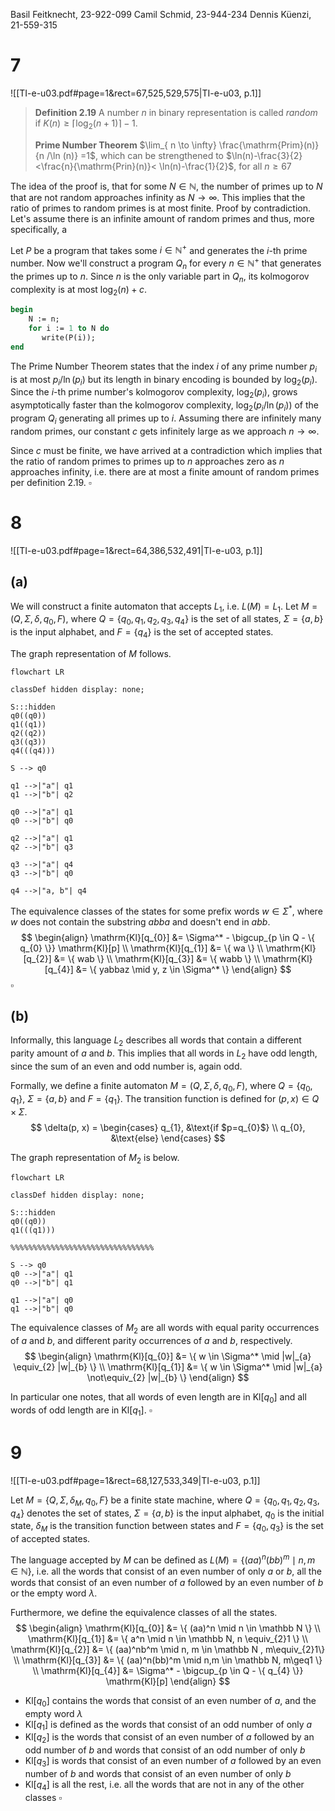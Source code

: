 Basil Feitknecht, 23-922-099
Camil Schmid, 23-944-234
Dennis Küenzi, 21-559-315

# 7
![[TI-e-u03.pdf#page=1&rect=67,525,529,575|TI-e-u03, p.1]]
> **Definition 2.19**
> A number $n$ in binary representation is called *random* if $K(n) \geq \lceil \log_{2} (n+1) \rceil -1$.
> 
> **Prime Number Theorem**
> $\lim_{ n \to \infty} \frac{\mathrm{Prim}(n)}{n /\ln (n)} =1$, which can be strengthened to
> $\ln(n)-\frac{3}{2} <\frac{n}{\mathrm{Prin}(n)}< \ln(n)-\frac{1}{2}$, for all $n\geq 67$ 


The idea of the proof is, that for some $N \in \mathbb{N}$, the number of primes up to $N$ that are not random approaches infinity as $N \to \infty$. This implies that the ratio of primes to random primes is at most finite. Proof by contradiction. Let's assume there is an infinite amount of random primes and thus, more specifically, a

Let $P$ be a program that takes some $i \in \mathbb{N}^+$ and generates the $i$-th prime number. Now we'll construct a program $Q_{n}$ for every $n \in \mathbb{N}^+$ that generates the primes up to $n$. Since $n$ is the only variable part in $Q_{n}$, its kolmogorov complexity is at most $\log_2(n)+c$.

```pascal
begin
	N := n;
	for i := 1 to N do
	   write(P(i));
end
```

The Prime Number Theorem states that the index $i$ of any prime number $p_{i}$ is at most $p_{i} /\ln (p_{i})$ but its length in binary encoding is bounded by $\log_2 (p_{i})$. Since the $i$-th prime number's kolmogorov complexity, $\log_2 (p_{i})$, grows asymptotically faster than the kolmogorov complexity,  $\log_2(p_{i} /\ln(p_{i}) )$ of the program $Q_{i}$ generating all primes up to $i$. Assuming there are infinitely many random primes, our constant $c$ gets infinitely large as we approach $n\to \infty$.

Since $c$ must be finite, we have arrived at a contradiction which implies that the ratio of random primes to primes up to $n$ approaches zero as $n$ approaches infinity, i.e. there are at most a finite amount of random primes per definition 2.19.
$\square$

<div class="page-break" style="page-break-before: always;"></div>

# 8
![[TI-e-u03.pdf#page=1&rect=64,386,532,491|TI-e-u03, p.1]]


## (a)

We will construct a finite automaton that accepts $L_{1}$, i.e. $L(M)=L_{1}$.
Let $M=(Q, \Sigma, \delta, q_{0}, F)$, where $Q=\{ q_{0}, q_{1}, q_{2}, q_{3}, q_{4} \}$ is the set of all states, $\Sigma = \{ a,b\}$ is the input alphabet, and $F=\{ q_{4} \}$ is the set of accepted states. 

The graph representation of $M$ follows.
```mermaid
flowchart LR

classDef hidden display: none;

S:::hidden
q0((q0))
q1((q1))
q2((q2))
q3((q3))
q4(((q4)))

S --> q0

q1 -->|"a"| q1
q1 -->|"b"| q2

q0 -->|"a"| q1
q0 -->|"b"| q0

q2 -->|"a"| q1
q2 -->|"b"| q3

q3 -->|"a"| q4
q3 -->|"b"| q0

q4 -->|"a, b"| q4

```

The equivalence classes of the states for some prefix words $w \in \Sigma^*$, where $w$ does not contain the substring $abba$ and doesn't end in $abb$.
$$
\begin{align}
\mathrm{Kl}[q_{0}] &= \Sigma^* - \bigcup_{p \in Q - \{ q_{0} \}} \mathrm{Kl}[p]  \\
\mathrm{Kl}[q_{1}] &= \{ wa \} \\
\mathrm{Kl}[q_{2}] &= \{ wab \} \\
\mathrm{Kl}[q_{3}] &= \{ wabb \} \\
\mathrm{Kl}[q_{4}] &= \{ yabbaz \mid y, z \in  \Sigma^* \}
\end{align}
$$
$\square$

<div class="page-break" style="page-break-before: always;"></div>

## (b)

Informally, this language $L_{2}$ describes all words that contain a different parity amount of $a$ and $b$. This implies that all words in $L_{2}$ have odd length, since the sum of an even and odd number is, again odd.

Formally, we define a finite automaton $M = ( Q, \Sigma, \delta, q_{0}, F )$, where $Q=\{ q_{0}, q_{1} \}$, $\Sigma=\{ a, b \}$ and $F=\{ q_{1} \}$. The transition function is defined for $(p, x) \in Q \times \Sigma$.
$$
\delta(p, x) = \begin{cases}
q_{1}, &\text{if $p=q_{0}$} \\
q_{0}, &\text{else}
\end{cases}
$$

The graph representation of $M_{2}$ is below.
```mermaid
flowchart LR

classDef hidden display: none;

S:::hidden
q0((q0))
q1(((q1)))

%%%%%%%%%%%%%%%%%%%%%%%%%%%%%%%%

S --> q0
q0 -->|"a"| q1
q0 -->|"b"| q1

q1 -->|"a"| q0
q1 -->|"b"| q0
```

The equivalence classes of $M_{2}$ are all words with equal parity occurrences of $a$ and $b$, and different parity occurrences of $a$ and $b$, respectively.
$$
\begin{align}
\mathrm{Kl}[q_{0}] &= \{ w \in \Sigma^* \mid |w|_{a} \equiv_{2} |w|_{b} \} \\
\mathrm{Kl}[q_{1}] &= \{ w \in \Sigma^* \mid |w|_{a} \not\equiv_{2} |w|_{b}  \}
\end{align}
$$

In particular one notes, that all words of even length are in $\mathrm{Kl}[q_{0}]$ and all words of odd length are in $\mathrm{Kl}[q_{1}]$.
$\square$

<div class="page-break" style="page-break-before: always;"></div>

# 9
![[TI-e-u03.pdf#page=1&rect=68,127,533,349|TI-e-u03, p.1]]


Let $M = \{ Q, \Sigma, \delta_{M}, q_{0}, F \}$ be a finite state machine, where  $Q=\{ q_{0}, q_{1}, q_{2}, q_{3}, q_{4}  \}$ denotes the set of states, $\Sigma=\{ a, b \}$ is the input alphabet, $q_{0}$ is the initial state, $\delta_{M}$ is the transition function between states and $F=\{ q_{0}, q_{3} \}$ is the set of accepted states.

The language accepted by $M$ can be defined as $L(M) = \{ (aa)^n(bb)^m \mid n,m \in \mathbb N  \}$, i.e. all the words that consist of an even number of only $a$ or $b$, all the words that consist of an even number of $a$ followed by an even number of $b$ or the empty word $\lambda$.

Furthermore, we define the equivalence classes of all the states.
$$
\begin{align}
\mathrm{Kl}[q_{0}] &= \{ (aa)^n \mid n \in \mathbb N \} \\
\mathrm{Kl}[q_{1}] &= \{ a^n \mid n \in \mathbb N, n \equiv_{2}1 \} \\
\mathrm{Kl}[q_{2}] &= \{ (aa)^nb^m \mid n, m \in \mathbb N , m\equiv_{2}1\} \\
\mathrm{Kl}[q_{3}] &= \{ (aa)^n(bb)^m \mid n,m \in \mathbb N, m\geq1 \} \\
\mathrm{Kl}[q_{4}] &= \Sigma^* - \bigcup_{p \in Q - \{ q_{4} \}} \mathrm{Kl}[p]
\end{align}
$$

- $\mathrm{Kl}[q_{0}]$ contains the words that consist of an even number of $a$, and the empty word $\lambda$
- $\mathrm{Kl}[q_{1}]$ is defined as the words that consist of an odd number of only $a$
- $\mathrm{Kl}[q_{2}]$ is the words that consist of an even number of $a$ followed by an odd number of $b$ and words that consist of an odd number of only $b$
- $\mathrm{Kl}[q_{3}]$ is words that consist of an even number of $a$ followed by an even number of $b$ and words that consist of an even number of only $b$
- $\mathrm{Kl}[q_{4}]$ is all the rest, i.e. all the words that are not in any of the other classes
$\square$
